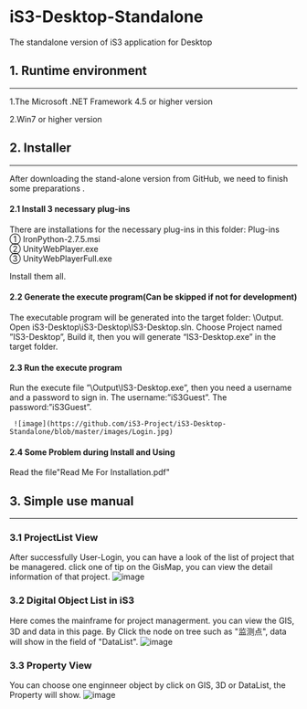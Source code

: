 # iS3-Desktop-Standalone

The standalone version of iS3 application for Desktop

## 1. Runtime environment
--------
   1.The Microsoft .NET Framework 4.5 or higher version
   
   2.Win7 or higher version


## 2. Installer
-------------
After downloading the stand-alone version from GitHub, we need to finish some preparations .

#### 2.1 Install 3 necessary plug-ins
There are installations for the necessary plug-ins in this folder: Plug-ins\
    ① IronPython-2.7.5.msi    
    ② UnityWebPlayer.exe      
    ③ UnityWebPlayerFull.exe 

Install them all.

#### 2.2 Generate the execute program(Can be skipped if not for development)

The executable program will be generated into the target folder: \Output. Open iS3-Desktop\iS3-Desktop\IS3-Desktop.sln.
Choose Project named ”IS3-Desktop”, Build it, then you will generate “IS3-Desktop.exe” in the target folder.

#### 2.3 Run the execute program
Run the execute file ”\Output\IS3-Desktop.exe”, then you need a username and a password to sign in. The username:”iS3Guest”.
The password:”iS3Guest”.

     ![image](https://github.com/iS3-Project/iS3-Desktop-Standalone/blob/master/images/Login.jpg)

#### 2.4 Some Problem during Install and Using
Read the file"Read Me For Installation.pdf"

## 3. Simple use manual
----------------
### 3.1 ProjectList View
After successfully User-Login, you can have a look of the list of project that be managered. click one of tip on the GisMap, you can view the detail information of that project.
![image](https://github.com/iS3-Project/iS3-Desktop-Standalone/blob/master/images/ProjectList.PNG)

### 3.2 Digital Object List in iS3
Here comes the mainframe for project managerment. you can view the GIS, 3D and data in this page. By Click the node on tree such as "监测点", data will show in the field of "DataList".
![image](https://github.com/iS3-Project/iS3-Desktop-Standalone/blob/master/images/DataList.PNG)

### 3.3 Property View
You can choose one enginneer object by click on GIS, 3D or DataList, the Property will show.
![image](https://github.com/iS3-Project/iS3-Desktop-Standalone/blob/master/images/PropertyShow.PNG)
